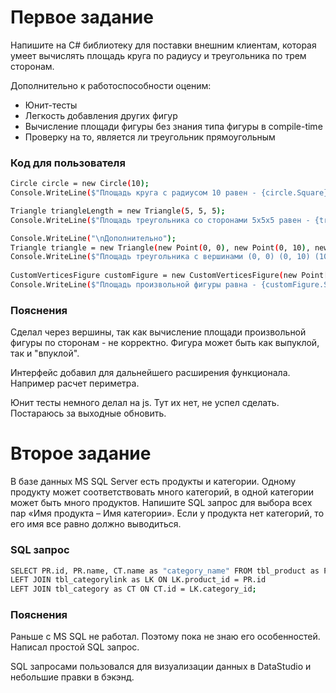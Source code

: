 
# Первое задание
Напишите на C# библиотеку для поставки внешним клиентам, которая умеет вычислять площадь круга по радиусу и треугольника по трем сторонам. 

Дополнительно к работоспособности оценим:
- Юнит-тесты
- Легкость добавления других фигур
- Вычисление площади фигуры без знания типа фигуры в compile-time
- Проверку на то, является ли треугольник прямоугольным

### Код для пользователя
```bash
Circle circle = new Circle(10);
Console.WriteLine($"Площадь круга с радиусом 10 равен - {circle.Square}");

Triangle triangleLength = new Triangle(5, 5, 5);
Console.WriteLine($"Площадь треугольника со сторонами 5х5х5 равен - {triangleLength.Square}, и он " + (triangleLength.isRightTriangle()?"":"НЕ ") + "прямоугольный");

Console.WriteLine("\nДополнительно");
Triangle triangle = new Triangle(new Point(0, 0), new Point(0, 10), new Point(10, 0));
Console.WriteLine($"Площадь треугольника с вершинами (0, 0) (0, 10) (10, 0) равен - {triangle.Square}, и он " + (triangle.isRightTriangle() ? "" : "НЕ ") + "прямоугольный");
			
CustomVerticesFigure customFigure = new CustomVerticesFigure(new Point[] { new Point(0, 0), new Point(0, 10), new Point(10, 0), new Point(10,-10), new Point(-10, -10) });
Console.WriteLine($"Площадь произвольной фигуры равна - {customFigure.Square}");
```

### Пояснения
Сделал через вершины, так как вычисление площади произвольной фигуры по сторонам - не корректно. Фигура может быть как выпуклой, так и "впуклой".

Интерфейс добавил для дальнейшего расширения функционала. Например расчет периметра.

Юнит тесты немного делал на js. Тут их нет, не успел сделать. Постараюсь за выходные обновить.

# Второе задание
В базе данных MS SQL Server есть продукты и категории. Одному продукту может соответствовать много категорий, в одной категории может быть много продуктов. Напишите SQL запрос для выбора всех пар «Имя продукта – Имя категории». Если у продукта нет категорий, то его имя все равно должно выводиться.

### SQL запрос
```bash
SELECT PR.id, PR.name, CT.name as "category_name" FROM tbl_product as PR
LEFT JOIN tbl_categorylink as LK ON LK.product_id = PR.id
LEFT JOIN tbl_category as CT ON CT.id = LK.category_id;
```

### Пояснения
Раньше с MS SQL не работал. Поэтому пока не знаю его особенностей. Написал простой SQL запрос. 

SQL запросами пользовался для визуализации данных в DataStudio и небольшие правки в бэкэнд.